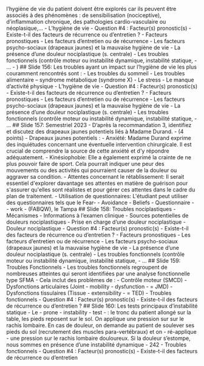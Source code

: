 l’hygiène de vie du patient doivent être explorés car ils peuvent être associés à des phénomènes : de sensibilisation (nociceptive), d’inflammation chronique, des pathologies cardio-vasculaire ou néoplasique,… - L’hygiène de vie - Question #4 : Facteur(s) pronostic(s) - Existe-t-il des facteurs de récurrence ou d’entretien ? - Facteurs pronostiques - Les facteurs d’entretien ou de récurrence - Les facteurs psycho-sociaux (drapeaux jaunes) et la mauvaise hygiène de vie - La présence d’une douleur nociplastique (s. centrale) - Les troubles fonctionnels (contrôle moteur ou instabilité dynamique, instabilité statique, - … - ) ## Slide 156: Les troubles ayant un impact sur l’hygiène de vie les plus couramment rencontrés sont : - Les troubles du sommeil - Les troubles alimentaire – syndrome métabolique (syndrome X) - Le stress - Le manque d’activité physique - L’hygiène de vie - Question #4 : Facteur(s) pronostic(s) - Existe-t-il des facteurs de récurrence ou d’entretien ? - Facteurs pronostiques - Les facteurs d’entretien ou de récurrence - Les facteurs psycho-sociaux (drapeaux jaunes) et la mauvaise hygiène de vie - La présence d’une douleur nociplastique (s. centrale) - Les troubles fonctionnels (contrôle moteur ou instabilité dynamique, instabilité statique, - … ## Slide 157: Semestriel 2023 - D’après la recommandation 3, identifiez et discutez des drapeaux jaunes potentiels liés à Madame Durand. - (4 points) - Drapeaux jaunes potentiels : - Anxiété: Madame Durand exprime des inquiétudes concernant une éventuelle intervention chirurgicale. Il est crucial de comprendre la source de cette anxiété et d'y répondre adéquatement. - Kinésiophobie: Elle a également exprimé la crainte de ne plus pouvoir faire de sport. Cela pourrait indiquer une peur des mouvements ou des activités qui pourraient causer de la douleur ou aggraver sa condition. - Attentes concernant le rétablissement: Il serait essentiel d'explorer davantage ses attentes en matière de guérison pour s'assurer qu'elles sont réalistes et pour gérer ces attentes dans le cadre du plan de traitement. - Utilisation de questionnaires: L'étudiant peut utiliser des questionnaires tels que le Fear- - Avoidance - Beliefs - Questionnaire - - work - (FABQW), le Tampa ## Slide 158: Troubles nociplastiques - Mécanismes - Informations à l’examen clinique - Sources potentielles de douleurs nociplastiques - Prise en charge d’une douleur nociplastique - Douleur nociplastique - Question #4 : Facteur(s) pronostic(s) - Existe-t-il des facteurs de récurrence ou d’entretien ? - Facteurs pronostiques - Les facteurs d’entretien ou de récurrence - Les facteurs psycho-sociaux (drapeaux jaunes) et la mauvaise hygiène de vie - La présence d’une douleur nociplastique (s. centrale) - Les troubles fonctionnels (contrôle moteur ou instabilité dynamique, instabilité statique, - … ## Slide 159: Troubles Fonctionnels - Les troubles fonctionnels regroupent de nombreuses atteintes qui seront identifiées par une analyse fonctionnelle type SFMA - Cela inclut des problèmes de : - Contrôle moteur (SMCD) - Dysfonctions articulaires (Joint - mobility - dysfunction - = JMD) - Dysfonctions tissulaires (Tissue - extensibility - = TED) - Troubles fonctionnels - Question #4 : Facteur(s) pronostic(s) - Existe-t-il des facteurs de récurrence ou d’entretien ? ## Slide 160: Les tests principaux d’instabilité statique - Le - prone - instability - test - : le tronc du patient allongé sur la table, les pieds reposent sur le sol. On applique une pression sur sur le rachis lombaire. En cas de douleur, on demande au patient de soulever ses pieds du sol (recrutement des muscles para-vertébraux) et on - ré-applique - une pression sur le rachis lombaire douloureux. Si la douleur s’estompe, nous sommes en présence d’une instabilité dynamique - 242 - Troubles fonctionnels - Question #4 : Facteur(s) pronostic(s) - Existe-t-il des facteurs de récurrence ou d’entretien